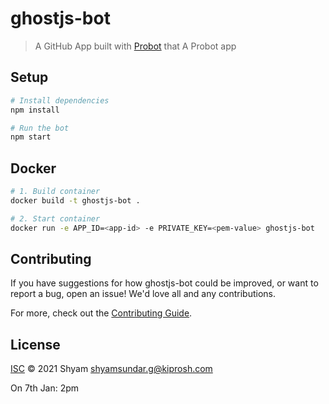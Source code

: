 # ghostjs-bot

> A GitHub App built with [Probot](https://github.com/probot/probot) that A Probot app

## Setup

```sh
# Install dependencies
npm install

# Run the bot
npm start
```

## Docker

```sh
# 1. Build container
docker build -t ghostjs-bot .

# 2. Start container
docker run -e APP_ID=<app-id> -e PRIVATE_KEY=<pem-value> ghostjs-bot
```

## Contributing

If you have suggestions for how ghostjs-bot could be improved, or want to report a bug, open an issue! We'd love all and any contributions.

For more, check out the [Contributing Guide](CONTRIBUTING.md).

## License

[ISC](LICENSE) © 2021 Shyam <shyamsundar.g@kiprosh.com>

On 7th Jan: 2pm
